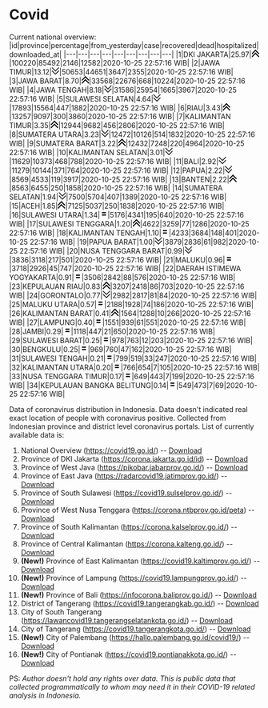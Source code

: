 # Covid
Current national overview:
|id|province|percentage|from_yesterday|case|recovered|dead|hospitalized|downloaded_at|
|---|---|---|---|---|---|---|---|---|
|1|DKI JAKARTA|25.97|![up](https://github.com/ariefrachmannn/covid/raw/master/img/rsz_img_186982.png)|100220|85492|2146|12582|2020-10-25 22:57:16 WIB|
|2|JAWA TIMUR|13.12|![down](https://github.com/ariefrachmannn/covid/raw/master/img/rsz_down.png)|50653|44651|3647|2355|2020-10-25 22:57:16 WIB|
|3|JAWA BARAT|8.70|![up](https://github.com/ariefrachmannn/covid/raw/master/img/rsz_img_186982.png)|33568|22676|668|10224|2020-10-25 22:57:16 WIB|
|4|JAWA TENGAH|8.18|![down](https://github.com/ariefrachmannn/covid/raw/master/img/rsz_down.png)|31586|25954|1665|3967|2020-10-25 22:57:16 WIB|
|5|SULAWESI SELATAN|4.64|![down](https://github.com/ariefrachmannn/covid/raw/master/img/rsz_down.png)|17893|15564|447|1882|2020-10-25 22:57:16 WIB|
|6|RIAU|3.43|![up](https://github.com/ariefrachmannn/covid/raw/master/img/rsz_img_186982.png)|13257|9097|300|3860|2020-10-25 22:57:16 WIB|
|7|KALIMANTAN TIMUR|3.35|![up](https://github.com/ariefrachmannn/covid/raw/master/img/rsz_img_186982.png)|12944|9682|456|2806|2020-10-25 22:57:16 WIB|
|8|SUMATERA UTARA|3.23|![down](https://github.com/ariefrachmannn/covid/raw/master/img/rsz_down.png)|12472|10126|514|1832|2020-10-25 22:57:16 WIB|
|9|SUMATERA BARAT|3.22|![up](https://github.com/ariefrachmannn/covid/raw/master/img/rsz_img_186982.png)|12432|7248|220|4964|2020-10-25 22:57:16 WIB|
|10|KALIMANTAN SELATAN|3.01|![down](https://github.com/ariefrachmannn/covid/raw/master/img/rsz_down.png)|11629|10373|468|788|2020-10-25 22:57:16 WIB|
|11|BALI|2.92|![down](https://github.com/ariefrachmannn/covid/raw/master/img/rsz_down.png)|11279|10144|371|764|2020-10-25 22:57:16 WIB|
|12|PAPUA|2.22|![down](https://github.com/ariefrachmannn/covid/raw/master/img/rsz_down.png)|8569|4533|119|3917|2020-10-25 22:57:16 WIB|
|13|BANTEN|2.22|![up](https://github.com/ariefrachmannn/covid/raw/master/img/rsz_img_186982.png)|8563|6455|250|1858|2020-10-25 22:57:16 WIB|
|14|SUMATERA SELATAN|1.94|![down](https://github.com/ariefrachmannn/covid/raw/master/img/rsz_down.png)|7500|5704|407|1389|2020-10-25 22:57:16 WIB|
|15|ACEH|1.85|![up](https://github.com/ariefrachmannn/covid/raw/master/img/rsz_img_186982.png)|7125|5037|250|1838|2020-10-25 22:57:16 WIB|
|16|SULAWESI UTARA|1.34|![equal](https://github.com/ariefrachmannn/covid/raw/master/img/rsz_equal.png)|5176|4341|195|640|2020-10-25 22:57:16 WIB|
|17|SULAWESI TENGGARA|1.20|![up](https://github.com/ariefrachmannn/covid/raw/master/img/rsz_img_186982.png)|4622|3259|77|1286|2020-10-25 22:57:16 WIB|
|18|KALIMANTAN TENGAH|1.10|![equal](https://github.com/ariefrachmannn/covid/raw/master/img/rsz_equal.png)|4233|3684|148|401|2020-10-25 22:57:16 WIB|
|19|PAPUA BARAT|1.00|![down](https://github.com/ariefrachmannn/covid/raw/master/img/rsz_down.png)|3879|2836|61|982|2020-10-25 22:57:16 WIB|
|20|NUSA TENGGARA BARAT|0.99|![down](https://github.com/ariefrachmannn/covid/raw/master/img/rsz_down.png)|3836|3118|217|501|2020-10-25 22:57:16 WIB|
|21|MALUKU|0.96|![equal](https://github.com/ariefrachmannn/covid/raw/master/img/rsz_equal.png)|3718|2926|45|747|2020-10-25 22:57:16 WIB|
|22|DAERAH ISTIMEWA YOGYAKARTA|0.91|![equal](https://github.com/ariefrachmannn/covid/raw/master/img/rsz_equal.png)|3506|2842|88|576|2020-10-25 22:57:16 WIB|
|23|KEPULAUAN RIAU|0.83|![up](https://github.com/ariefrachmannn/covid/raw/master/img/rsz_img_186982.png)|3207|2418|86|703|2020-10-25 22:57:16 WIB|
|24|GORONTALO|0.77|![down](https://github.com/ariefrachmannn/covid/raw/master/img/rsz_down.png)|2982|2817|81|84|2020-10-25 22:57:16 WIB|
|25|MALUKU UTARA|0.57|![equal](https://github.com/ariefrachmannn/covid/raw/master/img/rsz_equal.png)|2188|1928|74|186|2020-10-25 22:57:16 WIB|
|26|KALIMANTAN BARAT|0.41|![up](https://github.com/ariefrachmannn/covid/raw/master/img/rsz_img_186982.png)|1564|1288|10|266|2020-10-25 22:57:16 WIB|
|27|LAMPUNG|0.40|![equal](https://github.com/ariefrachmannn/covid/raw/master/img/rsz_equal.png)|1551|939|61|551|2020-10-25 22:57:16 WIB|
|28|JAMBI|0.29|![equal](https://github.com/ariefrachmannn/covid/raw/master/img/rsz_equal.png)|1118|447|21|650|2020-10-25 22:57:16 WIB|
|29|SULAWESI BARAT|0.25|![equal](https://github.com/ariefrachmannn/covid/raw/master/img/rsz_equal.png)|978|763|12|203|2020-10-25 22:57:16 WIB|
|30|BENGKULU|0.25|![equal](https://github.com/ariefrachmannn/covid/raw/master/img/rsz_equal.png)|969|760|47|162|2020-10-25 22:57:16 WIB|
|31|SULAWESI TENGAH|0.21|![equal](https://github.com/ariefrachmannn/covid/raw/master/img/rsz_equal.png)|799|519|33|247|2020-10-25 22:57:16 WIB|
|32|KALIMANTAN UTARA|0.20|![equal](https://github.com/ariefrachmannn/covid/raw/master/img/rsz_equal.png)|766|654|7|105|2020-10-25 22:57:16 WIB|
|33|NUSA TENGGARA TIMUR|0.17|![equal](https://github.com/ariefrachmannn/covid/raw/master/img/rsz_equal.png)|649|443|7|199|2020-10-25 22:57:16 WIB|
|34|KEPULAUAN BANGKA BELITUNG|0.14|![equal](https://github.com/ariefrachmannn/covid/raw/master/img/rsz_equal.png)|549|473|7|69|2020-10-25 22:57:16 WIB|

Data of coronavirus distribution in Indonesia. Data doesn't indicated real exact location of people with coronavirus positive. Collected from Indonesian province and district level coronavirus portals. List of currently available data is:
1. National Overview (https://covid19.go.id/) -- [Download](https://www.dropbox.com/s/66ly270fw4y76fx/covid_nasional.csv?dl=0)
2. Province of DKI Jakarta (https://corona.jakarta.go.id/id) -- [Download](https://riwayat-file-covid-19-dki-jakarta-jakartagis.hub.arcgis.com/)
3. Province of West Java (https://pikobar.jabarprov.go.id/) -- [Download](https://www.dropbox.com/s/alg0zp60fylq6cn/covid_jabar.csv?dl=0)
4. Province of East Java (https://radarcovid19.jatimprov.go.id/) -- [Download](https://www.dropbox.com/sh/e7vtgcnl4ckbvr4/AADo9UMRDZvrhHn66qTHZOvNa?dl=0)
5. Province of South Sulawesi (https://covid19.sulselprov.go.id/) -- [Download](https://www.dropbox.com/s/z5ek23lwcztj7z7/covid_sulsel.csv?dl=0)
6. Province of West Nusa Tenggara (https://corona.ntbprov.go.id/peta) -- [Download](https://www.dropbox.com/s/4p2k93n42xx0c00/covid_ntb.csv?dl=0)
7. Province of South Kalimantan (https://corona.kalselprov.go.id/) -- [Download](https://www.dropbox.com/sh/7aa2kvz8lb04pzz/AADH1Oj5oFMw2mp-D3JStPRsa?dl=0)
8. Province of Central Kalimantan (https://corona.kalteng.go.id/) -- [Download](https://www.dropbox.com/s/9q01v5r3ys2ozk4/covid_kalteng.csv?dl=0)
9. **(New!)** Province of East Kalimantan (https://covid19.kaltimprov.go.id/) -- [Download](https://www.dropbox.com/sh/qhpxj532nm80goa/AAB6ek_fp1__ieTR0TFQpfIga?dl=0)
10. **(New!)** Province of Lampung (https://covid19.lampungprov.go.id/) -- [Download](https://www.dropbox.com/s/ecuew6oa9kzwqwx/covid_lampung.csv?dl=0)
11. **(New!)** Province of Bali (https://infocorona.baliprov.go.id/) -- [Download](https://www.dropbox.com/sh/iceiwun4ufttmiu/AAC7dSRMpfTjPI1Lfzw-LeCUa?dl=0)
12. District of Tangerang (https://covid19.tangerangkab.go.id/) -- [Download](https://www.dropbox.com/sh/yxovyy6sy5bnz4p/AACZzVHinisKmz8oQWyQJ3nua?dl=0)
13. City of South Tangerang (https://lawancovid19.tangerangselatankota.go.id/) -- [Download](https://www.dropbox.com/s/zlvxo4ivswdzmle/covid_tangsel.csv?dl=0)
14. City of Tangerang (https://covid19.tangerangkota.go.id/) -- [Download](https://www.dropbox.com/s/e53224kvdrpjzy0/covid_tangkot.csv?dl=0)
15. **(New!)** City of Palembang (https://hallo.palembang.go.id/covid19/) -- [Download](https://www.dropbox.com/sh/oj17bhwhlpjht9e/AABZEG-OiaSaFvikATDx6coEa?dl=0)
16. **(New!)** City of Pontianak (https://covid19.pontianakkota.go.id/) -- [Download](https://www.dropbox.com/sh/66if3y4ly51j4sh/AADQ-zwLGa7Kz4ZzJgDw2-3na?dl=0)

PS: *Author doesn't hold any rights over data. This is public data that collected programmatically to whom may need it in their COVID-19 related analysis in Indonesia.*

